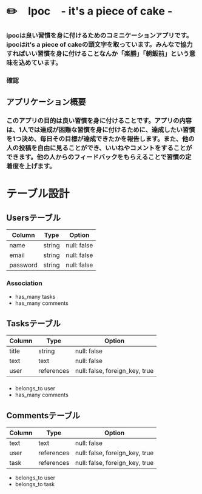 # ✏️　Ipoc　- it's a piece of cake -

### ipocは良い習慣を身に付けるためのコミニケーションアプリです。ipocはit's a piece of cakeの頭文字を取っています。みんなで協力すればいい習慣を身に付けることなんか「楽勝」「朝飯前」という意味を込めています。
### 確認


## アプリケーション概要

### このアプリの目的は良い習慣を身に付けることです。アプリの内容は、1人では達成が困難な習慣を身に付けるために、達成したい習慣を1つ決め、毎日その目標が達成できたかを報告します。また、他の人の投稿を自由に見ることができ、いいねやコメントをすることができます。他の人からのフィードバックをもらえることで習慣の定着度を上げます。

# テーブル設計

## Usersテーブル

| Column   | Type   | Option      |
| -------- | ------ | ----------- |
| name     | string | null: false |
| email    | string | null: false |
| password | string | null: false |

### Association

- has_many tasks
- has_many comments

## Tasksテーブル

| Column | Type       | Option                         |
| ------ | ---------- | ------------------------------ |
| title  | string     | null: false                    |
| text   | text       | null: false                    |
| user   | references | null: false, foreign_key, true |

###

- belongs_to user
- has_many comments

## Commentsテーブル

| Column | Type       | Option                         | 
| ------ | ---------- | ------------------------------ |
| text   | text       | null: false                    |
| user   | references | null: false, foreign_key, true |
| task   | references | null: false, foreign_key, true |

- belongs_to user
- belongs_to task

